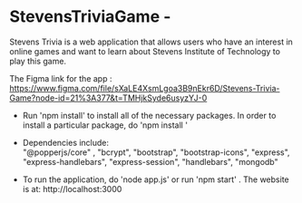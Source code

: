 # StevensTriviaGame - 

Stevens Trivia is a web application that allows users who have an interest in online games and want to learn about Stevens Institute of Technology to play this game.

The Figma link for the app :
https://www.figma.com/file/sXaLE4XsmLgoa3B9nEkr6D/Stevens-Trivia-Game?node-id=21%3A377&t=TMHjkSyde6usyzYJ-0

- Run 'npm install' to install all of the necessary packages. In order to install a particular package, do 'npm install <package-name>'

- Dependencies include:  
   "@popperjs/core" ,
  "bcrypt",
  "bootstrap",
  "bootstrap-icons",
  "express",
  "express-handlebars",
  "express-session",
  "handlebars",
  "mongodb"

- To run the application, do 'node app.js' or run 'npm start' .
  The website is at: http://localhost:3000
